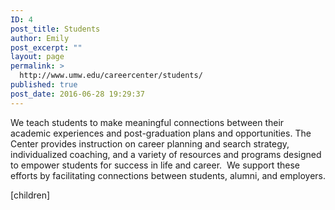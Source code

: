 ```yaml
---
ID: 4
post_title: Students
author: Emily
post_excerpt: ""
layout: page
permalink: >
  http://www.umw.edu/careercenter/students/
published: true
post_date: 2016-06-28 19:29:37
---
```

We teach students to make meaningful connections between their academic experiences and post-graduation plans and opportunities. The Center provides instruction on career planning and search strategy, individualized coaching, and a variety of resources and programs designed to empower students for success in life and career.  We support these efforts by facilitating connections between students, alumni, and employers.

[children]